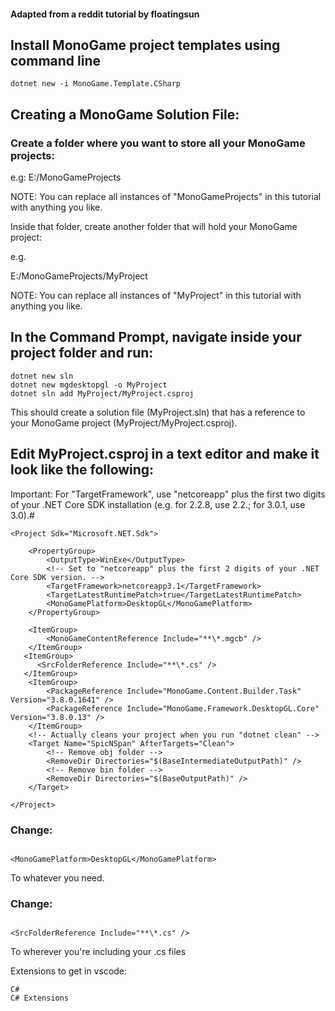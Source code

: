 #### Adapted from a reddit tutorial by floatingsun

## Install MonoGame project templates using command line

```
dotnet new -i MonoGame.Template.CSharp
```

## Creating a MonoGame Solution File:

### Create a folder where you want to store all your MonoGame projects:

e.g:
E:/MonoGameProjects


NOTE: You can replace all instances of "MonoGameProjects" in this tutorial with anything you like.

Inside that folder, create another folder that will hold your MonoGame project:

e.g.

E:/MonoGameProjects/MyProject


NOTE: You can replace all instances of "MyProject" in this tutorial with anything you like.

## In the Command Prompt, navigate inside your project folder and run:

```
dotnet new sln
dotnet new mgdesktopgl -o MyProject
dotnet sln add MyProject/MyProject.csproj
```

This should create a solution file (MyProject.sln) that has a reference to your MonoGame project (MyProject/MyProject.csproj).

## Edit MyProject.csproj in a text editor and make it look like the following:
Important: For "TargetFramework", use  "netcoreapp" plus the first two digits of your .NET Core SDK installation (e.g. for 2.2.8, use 2.2.; for 3.0.1, use 3.0).#


```
<Project Sdk="Microsoft.NET.Sdk">

    <PropertyGroup>
        <OutputType>WinExe</OutputType>
        <!-- Set to "netcoreapp" plus the first 2 digits of your .NET Core SDK version. -->
        <TargetFramework>netcoreapp3.1</TargetFramework>
        <TargetLatestRuntimePatch>true</TargetLatestRuntimePatch>
        <MonoGamePlatform>DesktopGL</MonoGamePlatform>
    </PropertyGroup>

    <ItemGroup>
        <MonoGameContentReference Include="**\*.mgcb" />
    </ItemGroup>
   <ItemGroup>
      <SrcFolderReference Include="**\*.cs" />
   </ItemGroup>
    <ItemGroup>
        <PackageReference Include="MonoGame.Content.Builder.Task" Version="3.8.0.1641" />
        <PackageReference Include="MonoGame.Framework.DesktopGL.Core" Version="3.8.0.13" />
    </ItemGroup>
    <!-- Actually cleans your project when you run "dotnet clean" -->
    <Target Name="SpicNSpan" AfterTargets="Clean">
        <!-- Remove obj folder -->
        <RemoveDir Directories="$(BaseIntermediateOutputPath)" />
        <!-- Remove bin folder -->
        <RemoveDir Directories="$(BaseOutputPath)" />
    </Target>

</Project>
```
### Change:

```

<MonoGamePlatform>DesktopGL</MonoGamePlatform>

```



To whatever you need.



### Change: 

```

<SrcFolderReference Include="**\*.cs" />

```



To wherever you're including your .cs files



Extensions to get in vscode:
```
C#
C# Extensions
```
